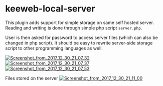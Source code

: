# keeweb-local-server

This plugin adds support for simple storage on same self hosted server.
Reading and writing is done through simple php script `server.php`. 

User is then asked for password to access server files (which can also be changed in php script). 
It should be easy to rewrite server-side storage script to other programming languages as well.

<a href="https://ibb.co/jEwcSG"><img src="https://thumb.ibb.co/jEwcSG/Screenshot_from_2017_12_30_21_07_32.png" alt="Screenshot_from_2017_12_30_21_07_32" border="0"></a> <a href="https://ibb.co/hPHvEw"><img src="https://thumb.ibb.co/hPHvEw/Screenshot_from_2017_12_30_21_07_37.png" alt="Screenshot_from_2017_12_30_21_07_37" border="0"></a> <a href="https://ibb.co/jTWcSG"><img src="https://thumb.ibb.co/jTWcSG/Screenshot_from_2017_12_30_21_07_53.png" alt="Screenshot_from_2017_12_30_21_07_53" border="0"></a>

Files stored on the server
<a href="https://ibb.co/mA48Zw"><img src="https://thumb.ibb.co/mA48Zw/Screenshot_from_2017_12_30_21_11_00.png" alt="Screenshot_from_2017_12_30_21_11_00" border="0"></a>

